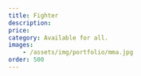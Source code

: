 ```yaml
---
title: Fighter
description:
price: 
category: Available for all.
images: 
    - /assets/img/portfolio/mma.jpg
order: 500
---
```

